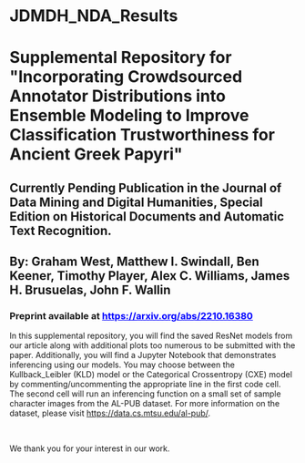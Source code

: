 # JDMDH_NDA_Results

<h1>Supplemental Repository for "Incorporating Crowdsourced Annotator Distributions into Ensemble Modeling to Improve Classification Trustworthiness for Ancient Greek Papyri"</h1>
<h2>Currently Pending Publication in the Journal of Data Mining and Digital Humanities, Special Edition on Historical Documents and Automatic Text Recognition.</h2>
<h2>By: Graham West, Matthew I. Swindall, Ben Keener, Timothy Player, Alex C. Williams, James H. Brusuelas, John F. Wallin</h2>
<h3>Preprint available at <a href="https://arxiv.org/abs/2210.16380" style="color:blue">https://arxiv.org/abs/2210.16380</a></h3>
<p>
In this supplemental repository, you will find the saved ResNet models from our article along with additional plots too numerous to be submitted with the paper. Additionally, you will find a Jupyter Notebook that demonstrates inferencing using our models. You may choose between the Kullback_Leibler (KLD) model or the Categorical Crossentropy (CXE) model by commenting/uncommenting the appropriate line in the first code cell. The second cell will run an inferencing function on a small set of sample character images from the AL-PUB dataset. For more information on the dataset, please visit <a href="https://data.cs.mtsu.edu/al-pub"/>https://data.cs.mtsu.edu/al-pub/</a>. 
</p>
<br>
</p>
We thank you for your interest in our work.
</p>
